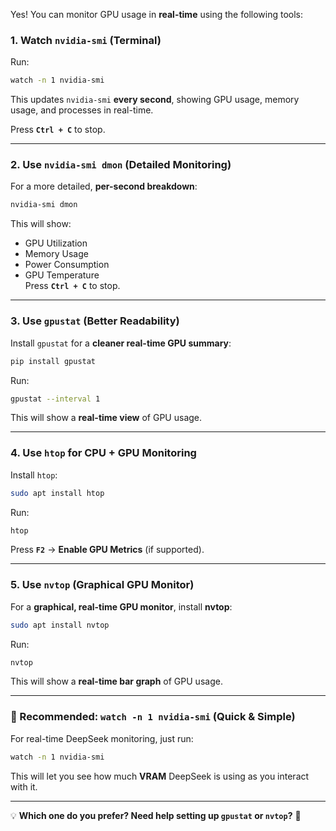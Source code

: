 Yes! You can monitor GPU usage in **real-time** using the following tools:

### **1. Watch `nvidia-smi` (Terminal)**
Run:
```bash
watch -n 1 nvidia-smi
```
This updates `nvidia-smi` **every second**, showing GPU usage, memory usage, and processes in real-time.

Press **`Ctrl + C`** to stop.

---

### **2. Use `nvidia-smi dmon` (Detailed Monitoring)**
For a more detailed, **per-second breakdown**:
```bash
nvidia-smi dmon
```
This will show:
- GPU Utilization
- Memory Usage
- Power Consumption
- GPU Temperature  
Press **`Ctrl + C`** to stop.

---

### **3. Use `gpustat` (Better Readability)**
Install `gpustat` for a **cleaner real-time GPU summary**:
```bash
pip install gpustat
```
Run:
```bash
gpustat --interval 1
```
This will show a **real-time view** of GPU usage.

---

### **4. Use `htop` for CPU + GPU Monitoring**
Install `htop`:
```bash
sudo apt install htop
```
Run:
```bash
htop
```
Press **`F2`** → **Enable GPU Metrics** (if supported).

---

### **5. Use `nvtop` (Graphical GPU Monitor)**
For a **graphical, real-time GPU monitor**, install **nvtop**:
```bash
sudo apt install nvtop
```
Run:
```bash
nvtop
```
This will show a **real-time bar graph** of GPU usage.

---

### **🔹 Recommended: `watch -n 1 nvidia-smi` (Quick & Simple)**
For real-time DeepSeek monitoring, just run:
```bash
watch -n 1 nvidia-smi
```
This will let you see how much **VRAM** DeepSeek is using as you interact with it.

---

💡 **Which one do you prefer? Need help setting up `gpustat` or `nvtop`?** 🚀